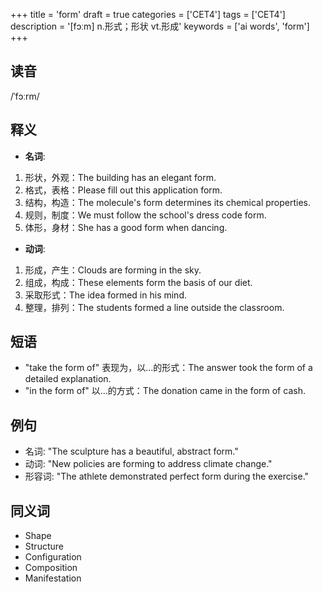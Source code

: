 +++
title = 'form'
draft = true
categories = ['CET4']
tags = ['CET4']
description = '[fɔːm] n.形式；形状 vt.形成'
keywords = ['ai words', 'form']
+++

## 读音
/ˈfɔːrm/

## 释义
- **名词**:
1. 形状，外观：The building has an elegant form.
2. 格式，表格：Please fill out this application form.
3. 结构，构造：The molecule's form determines its chemical properties.
4. 规则，制度：We must follow the school's dress code form.
5. 体形，身材：She has a good form when dancing.

- **动词**:
1. 形成，产生：Clouds are forming in the sky.
2. 组成，构成：These elements form the basis of our diet.
3. 采取形式：The idea formed in his mind.
4. 整理，排列：The students formed a line outside the classroom.

## 短语
- "take the form of" 表现为，以...的形式：The answer took the form of a detailed explanation.
- "in the form of" 以...的方式：The donation came in the form of cash.

## 例句
- 名词: "The sculpture has a beautiful, abstract form."
- 动词: "New policies are forming to address climate change."
- 形容词: "The athlete demonstrated perfect form during the exercise."

## 同义词
- Shape
- Structure
- Configuration
- Composition
- Manifestation
